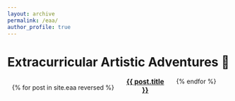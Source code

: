```yaml
---
layout: archive
permalink: /eaa/
author_profile: true
---
```


# Extracurricular Artistic Adventures 🎨

<div style="display: flex; flex-wrap: wrap; gap: 20px; justify-content: center; margin-top: 1em;">

  {% for post in site.eaa reversed %}
    <div style="flex: 0 0 20%; text-align: center;">
      <a href="{{ post.url | relative_url }}" style="font-weight: bold; font-size: 1.1em;">
        {{ post.title }}
      </a>
    </div>
  {% endfor %}

</div>
